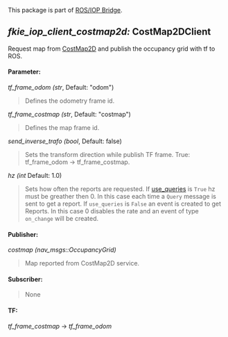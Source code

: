 This package is part of [ROS/IOP Bridge](https://github.com/fkie/iop_core/blob/master/README.md).


## _fkie_iop_client_costmap2d:_ CostMap2DClient

Request map from [CostMap2D](https://github.com/fkie/iop_sensing/blob/master/fkie_iop_costmap2d/README.md) and publish the occupancy grid with tf to ROS.

#### Parameter:

_tf_frame_odom (str_, Default: "odom")

> Defines the odometry frame id.

_tf_frame_costmap (str_, Default: "costmap")

> Defines the map frame id.

_send_inverse_trafo (bool_, Default: false)

> Sets the transform direction while publish TF frame. True: tf_frame_odom -> tf_frame_costmap.

_hz (int_ Default: 1.0)

> Sets how often the reports are requested. If [use_queries](https://github.com/fkie/iop_core/blob/master/fkie_iop_ocu_slavelib/README.md#parameter) is ```True``` hz must be greather then 0. In this case each time a ```Query``` message is sent to get a report. If ```use_queries``` is ```False``` an event is created to get Reports. In this case 0 disables the rate and an event of type ```on_change``` will be created.


#### Publisher:

_costmap (nav_msgs::OccupancyGrid)_

> Map reported from CostMap2D service.

#### Subscriber:

> None

#### TF:

_tf_frame_costmap_ -> _tf_frame_odom_

